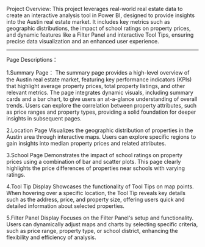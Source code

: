 Project Overview:
This project leverages real-world real estate data to create an interactive analysis tool in Power BI, designed to provide insights into the Austin real estate market. It includes key metrics such as geographic distributions, the impact of school ratings on property prices, and dynamic features like a Filter Panel and interactive Tool Tips, ensuring precise data visualization and an enhanced user experience.

-------------------------------------------------------------------------------------------------------------------
Page Descriptions：

1.Summary Page：
The summary page provides a high-level overview of the Austin real estate market, featuring key performance indicators (KPIs) that highlight average property prices, total property listings, and other relevant metrics. The page integrates dynamic visuals, including summary cards and a bar chart, to give users an at-a-glance understanding of overall trends. Users can explore the correlation between property attributes, such as price ranges and property types, providing a solid foundation for deeper insights in subsequent pages.

2.Location Page
Visualizes the geographic distribution of properties in the Austin area through interactive maps. Users can explore specific regions to gain insights into median property prices and related attributes.

3.School Page
Demonstrates the impact of school ratings on property prices using a combination of bar and scatter plots. This page clearly highlights the price differences of properties near schools with varying ratings.

4.Tool Tip Display
Showcases the functionality of Tool Tips on map points. When hovering over a specific location, the Tool Tip reveals key details such as the address, price, and property size, offering users quick and detailed information about selected properties.

5.Filter Panel Display
Focuses on the Filter Panel's setup and functionality. Users can dynamically adjust maps and charts by selecting specific criteria, such as price range, property type, or school district, enhancing the flexibility and efficiency of analysis.
